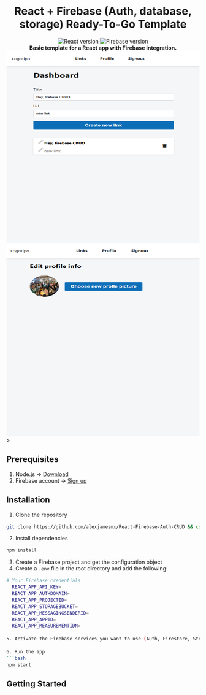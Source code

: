 <a id="readme-top"></a>

<h1 align="center">React + Firebase (Auth, database, storage) Ready-To-Go Template</h1>

<div align="center">
    <img src="https://img.shields.io/badge/React-17.0.2-blue" alt="React version" />
    <img src="https://img.shields.io/badge/Firebase-8.6.1-orange" alt="Firebase version" />
</div>

<div align="center">
<strong> Basic template for a React app with Firebase integration. </strong>
</div>
<img src="public/ss1.png" alt="Screenshot" width="600px" height="500px"/>
<img src="public/image.png" alt="Screenshot" width="600px" height="500px"/>>

## Prerequisites

1. Node.js -> [Download](https://nodejs.org/en/download/)
2. Firebase account -> [Sign up](https://firebase.google.com/)

## Installation

1. Clone the repository

```bash
git clone https://github.com/alexjamesmx/React-Firebase-Auth-CRUD && cd React-Firebase-Auth-CRUD
```

2. Install dependencies

```bash
npm install
```

3. Create a Firebase project and get the configuration object
4. Create a `.env` file in the root directory and add the following:

````bash
# Your Firebase credentials
  REACT_APP_API_KEY=
  REACT_APP_AUTHDOMAIN=
  REACT_APP_PROJECTID=
  REACT_APP_STORAGEBUCKET=
  REACT_APP_MESSAGINGSENDERID=
  REACT_APP_APPID=
  REACT_APP_MEASUREMENTIDN=

5. Activate the Firebase services you want to use (Auth, Firestore, Storage)

6. Run the app
```bash
npm start
````

## Getting Started
